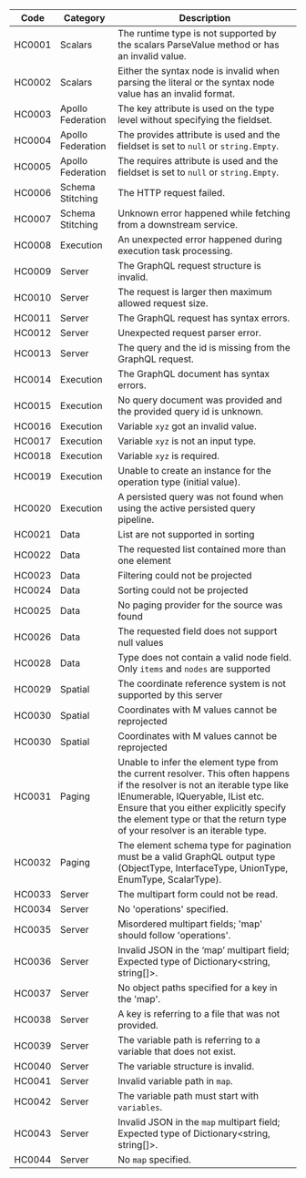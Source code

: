 | Code   | Category          | Description                                                                                                                              |
| ------ | ----------------- | ---------------------------------------------------------------------------------------------------------------------------------------- |
| HC0001 | Scalars           | The runtime type is not supported by the scalars ParseValue method or has an invalid value.                                              |
| HC0002 | Scalars           | Either the syntax node is invalid when parsing the literal or the syntax node value has an invalid format.                               |
| HC0003 | Apollo Federation | The key attribute is used on the type level without specifying the fieldset.                                                             |
| HC0004 | Apollo Federation | The provides attribute is used and the fieldset is set to `null` or `string.Empty`.                                                      |
| HC0005 | Apollo Federation | The requires attribute is used and the fieldset is set to `null` or `string.Empty`.                                                      |
| HC0006 | Schema Stitching  | The HTTP request failed.                                                                                                                 |
| HC0007 | Schema Stitching  | Unknown error happened while fetching from a downstream service.                                                                         |
| HC0008 | Execution         | An unexpected error happened during execution task processing.                                                                           |
| HC0009 | Server            | The GraphQL request structure is invalid.                                                                                                |
| HC0010 | Server            | The request is larger then maximum allowed request size.                                                                                 |
| HC0011 | Server            | The GraphQL request has syntax errors.                                                                                                   |
| HC0012 | Server            | Unexpected request parser error.                                                                                                         |
| HC0013 | Server            | The query and the id is missing from the GraphQL request.                                                                                |
| HC0014 | Execution         | The GraphQL document has syntax errors.                                                                                                  |
| HC0015 | Execution         | No query document was provided and the provided query id is unknown.                                                                     |
| HC0016 | Execution         | Variable `xyz` got an invalid value.                                                                                                     |
| HC0017 | Execution         | Variable `xyz` is not an input type.                                                                                                     |
| HC0018 | Execution         | Variable `xyz` is required.                                                                                                              |
| HC0019 | Execution         | Unable to create an instance for the operation type (initial value).                                                                     |
| HC0020 | Execution         | A persisted query was not found when using the active persisted query pipeline.                                                          |
| HC0021 | Data              | List are not supported in sorting                                                                                                        |
| HC0022 | Data              | The requested list contained more than one element                                                                                       |
| HC0023 | Data              | Filtering could not be projected                                                                                                         |
| HC0024 | Data              | Sorting could not be projected                                                                                                           |
| HC0025 | Data              | No paging provider for the source was found                                                                                              |
| HC0026 | Data              | The requested field does not support null values                                                                                         |
| HC0028 | Data              | Type does not contain a valid node field. Only `items` and `nodes` are supported                                                         |
| HC0029 | Spatial           | The coordinate reference system is not supported by this server                                                                          |
| HC0030 | Spatial           | Coordinates with M values cannot be reprojected                                                                                          |
| HC0030 | Spatial           | Coordinates with M values cannot be reprojected                                                                                          |
| HC0031 | Paging            | Unable to infer the element type from the current resolver. This often happens if the resolver is not an iterable type like IEnumerable, IQueryable, IList etc. Ensure that you either explicitly specify the element type or that the return type of your resolver is an iterable type.                                                                                                                                      |
| HC0032 | Paging            | The element schema type for pagination must be a valid GraphQL output type (ObjectType, InterfaceType, UnionType, EnumType, ScalarType). |
| HC0033 | Server            | The multipart form could not be read.                                                                     |
| HC0034 | Server            | No 'operations' specified.                                                                                                               |
| HC0035 | Server            | Misordered multipart fields; 'map' should follow 'operations'.                                                                           |
| HC0036 | Server            | Invalid JSON in the ‘map’ multipart field; Expected type of Dictionary<string, string[]>.                                                |
| HC0037 | Server            | No object paths specified for a key in the 'map'.                                                                                        |
| HC0038 | Server            | A key is referring to a file that was not provided.                                                                                      |
| HC0039 | Server            | The variable path is referring to a variable that does not exist.                                                                        |
| HC0040 | Server            | The variable structure is invalid.                                                                                                       |
| HC0041 | Server            | Invalid variable path in `map`.                                                                                                          |
| HC0042 | Server            | The variable path must start with `variables`.                                                                                           |
| HC0043 | Server            | Invalid JSON in the `map` multipart field; Expected type of Dictionary<string, string[]>.                                                |
| HC0044 | Server            | No `map` specified.                                                                                                                      |
